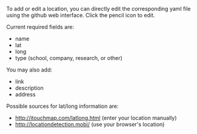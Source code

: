 To add or edit a location, you can directly edit the corresponding yaml file using the github web interface. Click the pencil icon to edit.

Current required fields are:
 * name
 * lat
 * long
 * type (school, company, research, or other)

You may also add:
 * link
 * description
 * address

Possible sources for lat/long information are:
 * http://itouchmap.com/latlong.html (enter your location manually)
 * http://locationdetection.mobi/ (use your browser's location)
